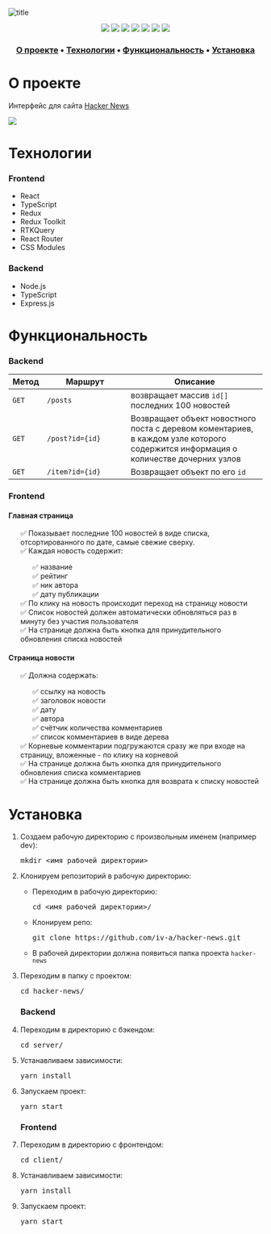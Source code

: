 ![title](https://user-images.githubusercontent.com/61308457/199839161-a4347960-9bdd-4b6f-90b3-b55d8bec2ac3.svg)

<div align="center">
  <img src="https://img.shields.io/badge/-React-202124?logo=react&logoColor=61DAFB&style=flat-square" />
  <img src="https://img.shields.io/badge/Redux-593D88?style=flat-square&logo=redux&logoColor=white" />
  <img src="https://img.shields.io/badge/TypeScript-3178C6?style=flat-square&logo=typescript&logoColor=white" />
  <img src="https://img.shields.io/badge/JavaScript-202124?style=flat-square&logo=javascript&logoColor=F7DF1E" />
  <img src="https://img.shields.io/badge/HTML5-E34F26?style=flat-square&logo=html5&logoColor=white" />
  <img src="https://img.shields.io/badge/CSS3-1572B6?style=flat-square&logo=css3&logoColor=white" />
  <img src="https://img.shields.io/badge/React_Router-CA4245?style=flat-square&logo=react-router&logoColor=white" />
</div>




<h3 align="center">
  <a href="#about">О проекте</a>
  •
  <a href="#techs">Технологии</a>
  •
  <a href="#functionality">Функциональность</a>
  •
  <a href="#install">Установка</a>
</h3>
<!--
<h3 align="center">
  <a href="http://stellar-burgers.iv-a.ru/" title="Link">Demo</a> 
  •
  <a href="https://iv-a.github.io/react-burger/">GitHubPages</a>
</h3>
--!>
<h1 id="about">О проекте</h1>
<p>Интерфейс для сайта <a href="https://news.ycombinator.com/news">Hacker News</a></p>

<img src="https://user-images.githubusercontent.com/61308457/199858841-e75434e2-90de-4344-b2e9-dfd747b1b2ce.gif" />

<!--
<table>
  <tbody>
    <tr>
      <td>
        <p align="center"><b>Выполнен <br> в рамках курса React-разработки от Яндекс.Практикум. </b><p>
        <p align="center">Проект представляет собой приложение космической бургерной, позволяющее заказывать уникальные бургеры, которые приготовят по индивидуальному заказу. В приложении можно создавать бургеры простым перетаскиванием необходимых ингредиентов, оформлять заказ, а также отслеживать его статус в реальном времени.</p>
      </td>
      <td width="70%"><img src="https://user-images.githubusercontent.com/61308457/168448786-28b07fa6-3e18-407c-a3d5-27571a0001e8.gif"/></td>
    </tr>
  </tbody>
</table>
--!>


<h1 id="techs">Технологии</h1>
<h3>Frontend</h3>
<ul>
  <li>React</li>
  <li>TypeScript</li>
  <li>Redux</li>
  <li>Redux Toolkit</li>
  <li>RTKQuery</li>
  <li>React Router</li>
  <li>CSS Modules</li>
</ul>

<h3>Backend</h3>
<ul>
  <li>Node.js</li>
  <li>TypeScript</li>
  <li>Express.js</li>
</ul>

<h1 id="functionality">Функциональность</h1>

<h3>Backend</h3>

<table>
  <thead>
    <tr>
      <th>Метод</th>
      <th width="150px">Маршрут</th>
      <th>Описание</th>
    </tr>
  </thead>
  <tbody>
    <tr>
      <td><code>GET</code></td>
      <td><code>/posts</code></td>
      <td>возвращает массив <code>id[]</code> последних 100 новостей</td>
    </tr>
    <tr>
      <td><code>GET</code></td>
      <td><code>/post?id={id}</code></td>
      <td>Возвращает объект новостного поста с деревом коментариев, в каждом узле которого содержится информация о количестве дочерних узлов
      </td>
    </tr>
    <tr>
      <td><code>GET</code></td>
      <td><code>/item?id={id}</code></td>
      <td>Возвращает объект по его <code>id</code></td>
    </tr>
  </tbody>
</table>

<h3>Frontend</h3>

<h4>Главная страница</h4>
<ul>
✅ Показывает последние 100 новостей в виде списка, отсортированного по дате, самые свежие сверху.<br>
✅ Каждая новость содержит:<br>
<ul>
✅ название<br>
✅ рейтинг<br>
✅ ник автора<br>
✅ дату публикации<br>
</ul>
✅ По клику на новость происходит переход на страницу новости<br>
✅ Список новостей должен автоматически обновляться раз в минуту без участия пользователя<br>
✅ На странице должна быть кнопка для принудительного обновления списка новостей<br>
</ul>

<h4>Страница новости</h4>

<ul>
✅ Должна содержать:<br>
<ul>
✅ ссылку на новость<br>
✅ заголовок новости<br>
✅ дату<br>
✅ автора<br>
✅ счётчик количества комментариев<br>
✅ список комментариев в виде дерева<br>
</ul>
✅ Корневые комментарии подгружаются сразу же при входе на страницу, вложенные - по клику на корневой<br>
✅ На странице должна быть кнопка для принудительного обновления списка комментариев<br>
✅ На странице должна быть кнопка для возврата к списку новостей<br>
</ul>


<h1 id="install">Установка</h1>
<ol>
<li>
  <p>Создаем рабочую директорию с произвольным именем (например dev):</p>
<pre>
mkdir <имя рабочей директории>
</pre>
</li>
<li>
  <p>Клонируем репозиторий в рабочую директорию:</p>
  <ul>
  <li>
    <p>Переходим в рабочую директорию:</p>
<pre>
cd <имя рабочей директории>/
</pre>
  </li>
  <li>
    <p>Клонируем репо:</p>
<pre>
git clone https://github.com/iv-a/hacker-news.git
</pre>
  </li>
    <li>
      В рабочей директории должна появиться папка проекта <code>hacker-news</code>
    </li>
  </ul>
</li>
<li>
  <p>Переходим в папку с проектом:</p>
<pre>
cd hacker-news/
</pre>
</li>

<h3>Backend</h3>
<li>
  <p>Переходим в директорию с бэкендом:</p>
<pre>
cd server/
</pre>
</li>
<li>
  <p>Устанавливаем зависимости:</p>
<pre>
yarn install
</pre>
</li>
<li>
  <p>Запускаем проект:</p>
<pre>
yarn start
</pre>
</li>
  
<h3>Frontend</h3>
  
<li>
  <p>Переходим в директорию с фронтендом:</p>
<pre>
cd client/
</pre>
</li>
<li>
  <p>Устанавливаем зависимости:</p>
<pre>
yarn install
</pre>
</li>
<li>
  <p>Запускаем проект:</p>
<pre>
yarn start
</pre>
</li>
</ol>
